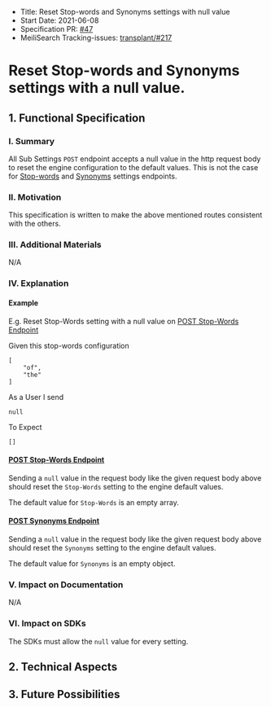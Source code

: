 - Title: Reset Stop-words and Synonyms settings with null value
- Start Date: 2021-06-08
- Specification PR: [#47](https://github.com/meilisearch/specifications/pull/47)
- MeiliSearch Tracking-issues: [transplant/#217](https://github.com/meilisearch/transplant/issues/217)

# Reset Stop-words and Synonyms settings with a null value.

## 1. Functional Specification

### I. Summary

All Sub Settings `POST` endpoint accepts a null value in the http request body to reset the engine configuration to the default values. This is not the case for [Stop-words](https://docs.meilisearch.com/reference/api/stop_words.html#update-stop-words) and [Synonyms](https://docs.meilisearch.com/reference/api/synonyms.html#update-synonyms) settings endpoints.

### II. Motivation

This specification is written to make the above mentioned routes consistent with the others.

### III. Additional Materials
N/A

### IV. Explanation

#### Example

E.g. Reset Stop-Words setting with a null value on [POST Stop-Words Endpoint](https://docs.meilisearch.com/reference/api/stop_words.html#update-stop-words)

Given this stop-words configuration

```
[
    "of",
    "the"
]
```

As a User I send

```
null
```

To Expect

```
[]
```

#### [POST Stop-Words Endpoint](https://docs.meilisearch.com/reference/api/stop_words.html#update-stop-words)

Sending a `null` value in the request body like the given request body above should reset the `Stop-Words` setting to the engine default values.

The default value for `Stop-Words` is an empty array.

#### [POST Synonyms Endpoint](https://docs.meilisearch.com/reference/api/synonyms.html#update-synonyms)

Sending a `null` value in the request body like the given request body above should reset the `Synonyms` setting to the engine default values.

The default value for `Synonyms` is an empty object.

### V. Impact on Documentation
N/A

### VI. Impact on SDKs

The SDKs must allow the `null` value for every setting.

## 2. Technical Aspects

## 3. Future Possibilities
